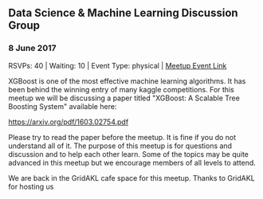 ## Data Science & Machine Learning Discussion Group
### 8 June 2017
RSVPs: 40 | Waiting: 10 | Event Type: physical | [Meetup Event Link](https://www.meetup.com/Data-Science-Discussion-Auckland/events/239502725)

XGBoost is one of the most effective machine learning algorithms. It has been behind the winning entry of many kaggle competitions. For this meetup we will be discussing a paper titled "XGBoost: A Scalable Tree Boosting System" available here:

https://arxiv.org/pdf/1603.02754.pdf

Please try to read the paper before the meetup. It is fine if you do not understand all of it. The purpose of this meetup is for questions and discussion and to help each other learn. Some of the topics may be quite advanced in this meetup but we encourage members of all levels to attend.

We are back in the GridAKL cafe space for this meetup. Thanks to GridAKL for hosting us
